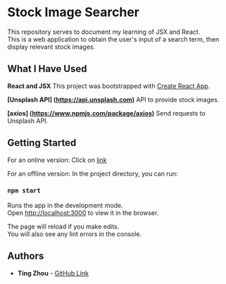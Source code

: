 # Stock Image Searcher
This repository serves to document my learning of JSX and React.<br> This is a web application to obtain the user's input of a search term, then display relevant stock images. 

## What I Have Used

**React and JSX**
This project was bootstrapped with [Create React App](https://github.com/facebook/create-react-app).

**[Unsplash API] (https://api.unsplash.com)**
API to provide stock images.

**[axios] (https://www.npmjs.com/package/axios)**
Send requests to Unsplash API.

## Getting Started
For an online version: Click on [link](https://tingzhouu.github.io/img-search-react)


For an offline version: In the project directory, you can run:

### `npm start`

Runs the app in the development mode.<br>
Open [http://localhost:3000](http://localhost:3000) to view it in the browser.

The page will reload if you make edits.<br>
You will also see any lint errors in the console.

## Authors

* **Ting Zhou** - [GitHub Link](https://github.com/tingzhouu)
